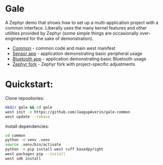 # Gale

A Zephyr demo that shows how to set up a multi-application project with a common interface. Liberally uses the many kernel features and other utilities provided by Zephyr (some simple things are occasionally over-engineered for the sake of demonstration).

- [Common](https://github.com/JaagupAverin/gale-common) - common code and main west manifest
- [Sensor app](https://github.com/JaagupAverin/gale-sensor-app) - application demonstrating basic peripheral usage
- [Bluetooth app](https://github.com/JaagupAverin/gale-bluetooth-app) - application demonstrating basic Bluetooth usage
- [Zephyr fork](https://github.com/JaagupAverin/gale-zephyr) - Zephyr fork with project-specific adjustments

# Quickstart:

Clone repositories:

```bash
mkdir gale && cd gale
west init -m https://github.com/JaagupAverin/gale-common
west update --rebase
```

Install dependencies:

```bash
cd common
python -m venv .venv
source .venv/bin/activate
python -m pip install west ruff basedpyright
west packages pip --install
west sdk install
```
